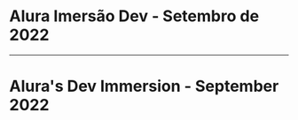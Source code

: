 # Alura Imersão Dev - Setembro de 2022 
-------------------------------------------
# Alura's Dev Immersion - September 2022
